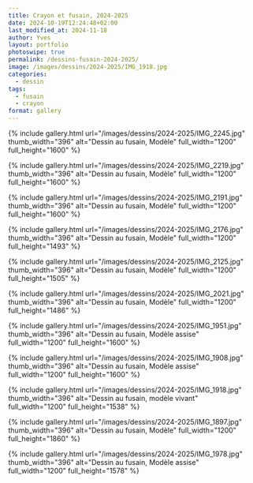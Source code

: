 ```yaml
---
title: Crayon et fusain, 2024-2025
date: 2024-10-19T12:24:48+02:00
last_modified_at: 2024-11-18
author: Yves
layout: portfolio
photoswipe: true
permalink: /dessins-fusain-2024-2025/
image: /images/dessins/2024-2025/IMG_1918.jpg
categories:
  - dessin
tags:
  - fusain
  - crayon
format: gallery
---
```


<div class="photoswipe-gallery">
  
{% include gallery.html
url="/images/dessins/2024-2025/IMG_2245.jpg"
thumb_width="396" alt="Dessin au fusain, Modèle"
full_width="1200" full_height="1600"
%}  

{% include gallery.html
url="/images/dessins/2024-2025/IMG_2219.jpg"
thumb_width="396" alt="Dessin au fusain, Modèle"
full_width="1200" full_height="1600"
%}  

{% include gallery.html
url="/images/dessins/2024-2025/IMG_2191.jpg"
thumb_width="396" alt="Dessin au fusain, Modèle"
full_width="1200" full_height="1600"
%} 

{% include gallery.html
url="/images/dessins/2024-2025/IMG_2176.jpg"
thumb_width="396" alt="Dessin au fusain, Modèle"
full_width="1200" full_height="1493"
%}    
     
  
{% include gallery.html
url="/images/dessins/2024-2025/IMG_2125.jpg"
thumb_width="396" alt="Dessin au fusain, Modèle"
full_width="1200" full_height="1505"
%}  
 
{% include gallery.html
  url="/images/dessins/2024-2025/IMG_2021.jpg"
  thumb_width="396" alt="Dessin au fusain, Modèle"
  full_width="1200" full_height="1486"
  %}
  
{% include gallery.html
  url="/images/dessins/2024-2025/IMG_1951.jpg"
  thumb_width="396" alt="Dessin au fusain, Modèle assise"
  full_width="1200" full_height="1600"
   %}  
  
{% include gallery.html
     url="/images/dessins/2024-2025/IMG_1908.jpg"
     thumb_width="396" alt="Dessin au fusain, Modèle assise"
     full_width="1200" full_height="1600"
   %}
   
{% include gallery.html
  url="/images/dessins/2024-2025/IMG_1918.jpg"
  thumb_width="396" alt="Dessin au fusain, modèle vivant"
  full_width="1200" full_height="1538"
%}

{% include gallery.html
url="/images/dessins/2024-2025/IMG_1897.jpg"
thumb_width="396" alt="Dessin au fusain, Modèle"
full_width="1200" full_height="1860"
%}
 
{% include gallery.html
  url="/images/dessins/2024-2025/IMG_1978.jpg"
  thumb_width="396" alt="Dessin au fusain, Modèle assise"
  full_width="1200" full_height="1578"
%}
  
</div>